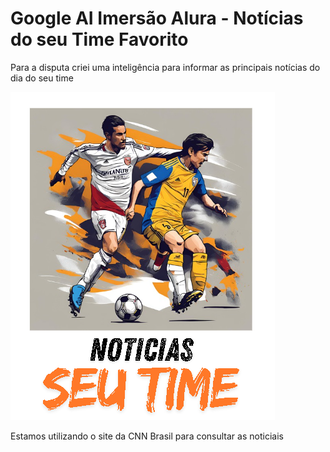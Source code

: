 # Google AI Imersão Alura - Notícias do seu Time Favorito

Para a disputa criei uma inteligência para informar as principais notícias do dia do seu time

![NoticiaisSeuTime](/NoticiaisSeuTime.png "NoticiaisSeuTime")

Estamos utilizando o site da CNN Brasil para consultar as noticiais
